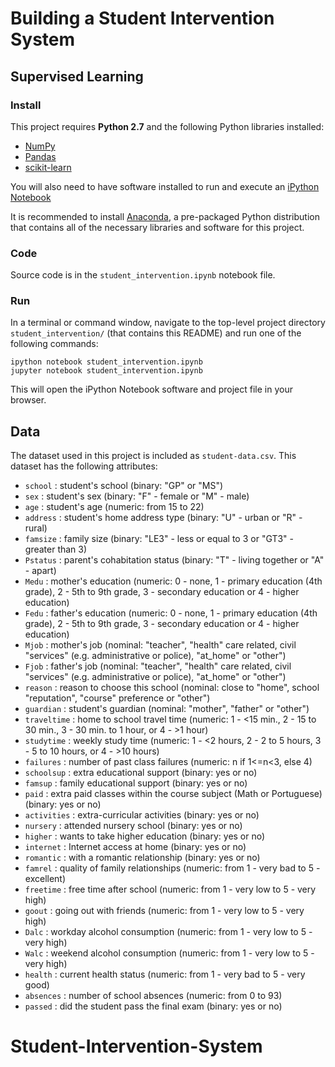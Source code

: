 # Building a Student Intervention System
## Supervised Learning

### Install

This project requires **Python 2.7** and the following Python libraries installed:

- [NumPy](http://www.numpy.org/)
- [Pandas](http://pandas.pydata.org)
- [scikit-learn](http://scikit-learn.org/stable/)

You will also need to have software installed to run and execute an [iPython Notebook](http://ipython.org/notebook.html)

It is recommended to install [Anaconda](https://www.continuum.io/downloads), a pre-packaged Python distribution that contains all of the necessary libraries and software for this project. 

### Code

Source code is in the `student_intervention.ipynb` notebook file.

### Run

In a terminal or command window, navigate to the top-level project directory `student_intervention/` (that contains this README) and run one of the following commands:

```ipython notebook student_intervention.ipynb```  
```jupyter notebook student_intervention.ipynb```

This will open the iPython Notebook software and project file in your browser.

## Data

The dataset used in this project is included as `student-data.csv`. This dataset has the following attributes:

- `school` : student's school (binary: "GP" or "MS")
- `sex` : student's sex (binary: "F" - female or "M" - male)
- `age` : student's age (numeric: from 15 to 22)
- `address` : student's home address type (binary: "U" - urban or "R" - rural)
- `famsize` : family size (binary: "LE3" - less or equal to 3 or "GT3" - greater than 3)
- `Pstatus` : parent's cohabitation status (binary: "T" - living together or "A" - apart)
- `Medu` : mother's education (numeric: 0 - none,  1 - primary education (4th grade), 2 - 5th to 9th grade, 3 - secondary education or 4 - higher education)
- `Fedu` : father's education (numeric: 0 - none,  1 - primary education (4th grade), 2 - 5th to 9th grade, 3 - secondary education or 4 - higher education)
- `Mjob` : mother's job (nominal: "teacher", "health" care related, civil "services" (e.g. administrative or police), "at_home" or "other")
- `Fjob` : father's job (nominal: "teacher", "health" care related, civil "services" (e.g. administrative or police), "at_home" or "other")
- `reason` : reason to choose this school (nominal: close to "home", school "reputation", "course" preference or "other")
- `guardian` : student's guardian (nominal: "mother", "father" or "other")
- `traveltime` : home to school travel time (numeric: 1 - <15 min., 2 - 15 to 30 min., 3 - 30 min. to 1 hour, or 4 - >1 hour)
- `studytime` : weekly study time (numeric: 1 - <2 hours, 2 - 2 to 5 hours, 3 - 5 to 10 hours, or 4 - >10 hours)
- `failures` : number of past class failures (numeric: n if 1<=n<3, else 4)
- `schoolsup` : extra educational support (binary: yes or no)
- `famsup` : family educational support (binary: yes or no)
- `paid` : extra paid classes within the course subject (Math or Portuguese) (binary: yes or no)
- `activities` : extra-curricular activities (binary: yes or no)
- `nursery` : attended nursery school (binary: yes or no)
- `higher` : wants to take higher education (binary: yes or no)
- `internet` : Internet access at home (binary: yes or no)
- `romantic` : with a romantic relationship (binary: yes or no)
- `famrel` : quality of family relationships (numeric: from 1 - very bad to 5 - excellent)
- `freetime` : free time after school (numeric: from 1 - very low to 5 - very high)
- `goout` : going out with friends (numeric: from 1 - very low to 5 - very high)
- `Dalc` : workday alcohol consumption (numeric: from 1 - very low to 5 - very high)
- `Walc` : weekend alcohol consumption (numeric: from 1 - very low to 5 - very high)
- `health` : current health status (numeric: from 1 - very bad to 5 - very good)
- `absences` : number of school absences (numeric: from 0 to 93)
- `passed` : did the student pass the final exam (binary: yes or no)
# Student-Intervention-System
